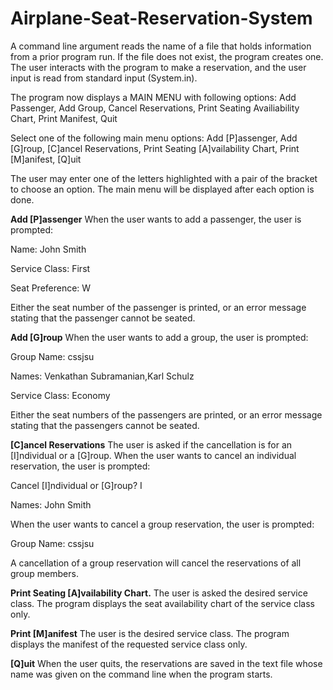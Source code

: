 # Airplane-Seat-Reservation-System

A command line argument reads the name of a file that holds information from a prior program run. 
If the file does not exist, the program creates one. 
The user interacts with the program to make a reservation, and the user input is read from standard input (System.in). 

The program now displays a MAIN MENU with following options: 
Add Passenger, Add Group, Cancel Reservations, Print Seating Availiability Chart, Print Manifest, Quit 

Select one of the following main menu options: Add [P]assenger, Add [G]roup, [C]ancel Reservations, Print Seating [A]vailability Chart, Print [M]anifest, [Q]uit

The user may enter one of the letters highlighted with a pair of the bracket to choose an option.
The main menu will be displayed after each option is done.

**Add [P]assenger**
When the user wants to add a passenger, the user is prompted:

Name: John Smith

Service Class: First

Seat Preference: W

Either the seat number of the passenger is printed, or an error message stating that the passenger cannot be seated.

**Add [G]roup**
When the user wants to add a group, the user is prompted: 

Group Name: cssjsu

Names: Venkathan Subramanian,Karl Schulz

Service Class: Economy

Either the seat numbers of the passengers are printed, or an error message stating that the passengers cannot be seated.

**[C]ancel Reservations**
The user is asked if the cancellation is for an [I]ndividual or a [G]roup. 
When the user wants to cancel an individual reservation, the user is prompted:

Cancel [I]ndividual or [G]roup? I

Names: John Smith

When the user wants to cancel a group reservation, the user is prompted: 

Group Name: cssjsu

A cancellation of a group reservation will cancel the reservations of all group members. 

**Print Seating [A]vailability Chart.**
The user is asked the desired service class. 
The program displays the seat availability chart of the service class only.

**Print [M]anifest**
The user is the desired service class. 
The program displays the manifest of the requested service class only.

**[Q]uit**
When the user quits, the reservations are saved in the text file whose name was given on the command line when the program starts. 

